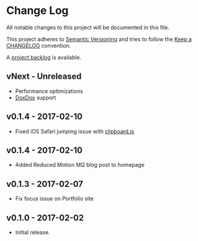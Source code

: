# Change Log

All notable changes to this project will be documented in this file.

This project adheres to [Semantic Versioning](http://semver.org/) and tries to follow the [Keep a CHANGELOG](http://keepachangelog.com) convention.

A [project backlog](https://github.com/ericwbailey/ericwbailey.design/projects/1) is available.

## vNext - Unreleased

- Performance optimizations
- [DoxDox](https://doxdox.org/) support

## v0.1.4 - 2017-02-10

- Fixed iOS Safari jumping issue with [clipboard.js](https://clipboardjs.com/)

## v0.1.4 - 2017-02-10

- Added Reduced Motion MQ blog post to homepage

## v0.1.3 - 2017-02-07

- Fix focus issue on Portfolio site

## v0.1.0 - 2017-02-02

- Initial release.
